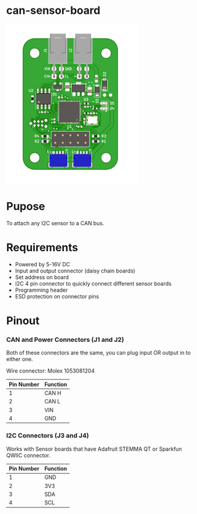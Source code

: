 # can-sensor-board

<img src="board.png" width="350">

# Pupose
To attach any I2C sensor to a CAN bus.

# Requirements
* Powered by 5-16V DC
* Input and output connector (daisy chain boards)
* Set address on board
* I2C 4 pin connector to quickly connect different sensor boards
* Programming header
* ESD protection on connector pins

# Pinout
### CAN and Power Connectors (J1 and J2)

Both of these connectors are the same, you can plug input OR output in to either one.

Wire connector: Molex 1053081204

| Pin Number | Function |
|--|--|
|1| CAN H |
|2 | CAN L |
|3 | VIN |
|4 | GND|

### I2C Connectors (J3 and J4)

Works with Sensor boards that have Adafruit STEMMA QT or Sparkfun QWIIC connector.

| Pin Number | Function |
|--|--|
|1| GND |
|2 | 3V3 |
|3 | SDA |
|4 | SCL|
